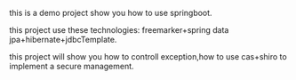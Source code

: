 this is a demo project show you how to use springboot.

this project use these technologies: freemarker+spring data jpa+hibernate+jdbcTemplate.

this project will show you how to controll exception,how to use cas+shiro to implement a secure management.

